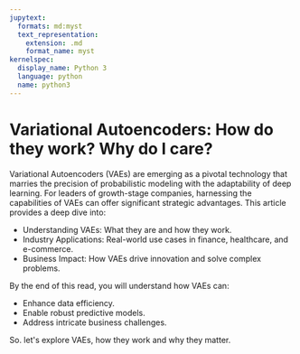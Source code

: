 ```yaml
---
jupytext:
  formats: md:myst
  text_representation:
    extension: .md
    format_name: myst
kernelspec:
  display_name: Python 3
  language: python
  name: python3
---
```

# Variational Autoencoders: How do they work? Why do I care?

Variational Autoencoders (VAEs) are emerging as a pivotal technology that marries the precision of probabilistic modeling with the adaptability of deep learning. For leaders of growth-stage companies, harnessing the capabilities of VAEs can offer significant strategic advantages. This article provides a deep dive into:

* Understanding VAEs: What they are and how they work.
* Industry Applications: Real-world use cases in finance, healthcare, and e-commerce.
* Business Impact: How VAEs drive innovation and solve complex problems.

By the end of this read, you will understand how VAEs can:

* Enhance data efficiency.
* Enable robust predictive models.
* Address intricate business challenges.

So. let's explore VAEs, how they work and why they matter.

